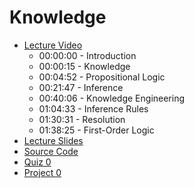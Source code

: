 # Knowledge

- [Lecture Video](https://www.youtube.com/watch?v=LucW-p6zC5c)
  - 00:00:00 - Introduction
  - 00:00:15 - Knowledge
  - 00:04:52 - Propositional Logic
  - 00:21:47 - Inference
  - 00:40:06 - Knowledge Engineering
  - 01:04:33 - Inference Rules
  - 01:30:31 - Resolution
  - 01:38:25 - First-Order Logic
- [Lecture Slides](lecture1.pdf)
- [Source Code](src1)
- [Quiz 0](https://cs50.harvard.edu/ai/quizzes/1/)
- [Project 0](https://cs50.harvard.edu/ai/projects/1/)